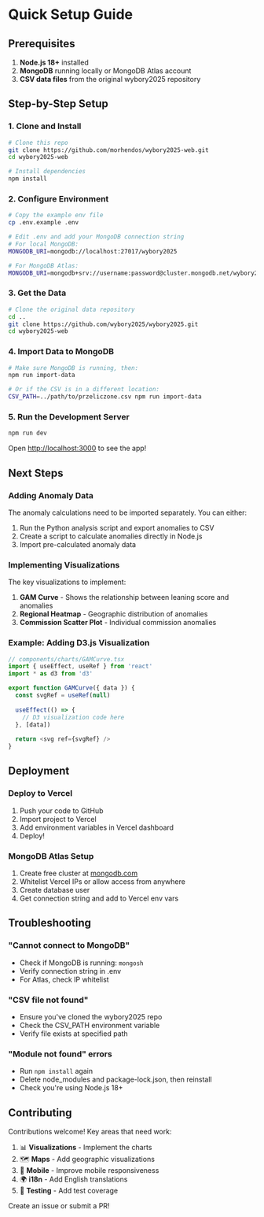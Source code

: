 # Quick Setup Guide

## Prerequisites

1. **Node.js 18+** installed
2. **MongoDB** running locally or MongoDB Atlas account
3. **CSV data files** from the original wybory2025 repository

## Step-by-Step Setup

### 1. Clone and Install

```bash
# Clone this repo
git clone https://github.com/morhendos/wybory2025-web.git
cd wybory2025-web

# Install dependencies
npm install
```

### 2. Configure Environment

```bash
# Copy the example env file
cp .env.example .env

# Edit .env and add your MongoDB connection string
# For local MongoDB:
MONGODB_URI=mongodb://localhost:27017/wybory2025

# For MongoDB Atlas:
MONGODB_URI=mongodb+srv://username:password@cluster.mongodb.net/wybory2025?retryWrites=true&w=majority
```

### 3. Get the Data

```bash
# Clone the original data repository
cd ..
git clone https://github.com/wybory2025/wybory2025.git
cd wybory2025-web
```

### 4. Import Data to MongoDB

```bash
# Make sure MongoDB is running, then:
npm run import-data

# Or if the CSV is in a different location:
CSV_PATH=../path/to/przeliczone.csv npm run import-data
```

### 5. Run the Development Server

```bash
npm run dev
```

Open [http://localhost:3000](http://localhost:3000) to see the app!

## Next Steps

### Adding Anomaly Data

The anomaly calculations need to be imported separately. You can either:

1. Run the Python analysis script and export anomalies to CSV
2. Create a script to calculate anomalies directly in Node.js
3. Import pre-calculated anomaly data

### Implementing Visualizations

The key visualizations to implement:

1. **GAM Curve** - Shows the relationship between leaning score and anomalies
2. **Regional Heatmap** - Geographic distribution of anomalies
3. **Commission Scatter Plot** - Individual commission anomalies

### Example: Adding D3.js Visualization

```typescript
// components/charts/GAMCurve.tsx
import { useEffect, useRef } from 'react'
import * as d3 from 'd3'

export function GAMCurve({ data }) {
  const svgRef = useRef(null)
  
  useEffect(() => {
    // D3 visualization code here
  }, [data])
  
  return <svg ref={svgRef} />
}
```

## Deployment

### Deploy to Vercel

1. Push your code to GitHub
2. Import project to Vercel
3. Add environment variables in Vercel dashboard
4. Deploy!

### MongoDB Atlas Setup

1. Create free cluster at [mongodb.com](https://www.mongodb.com/cloud/atlas)
2. Whitelist Vercel IPs or allow access from anywhere
3. Create database user
4. Get connection string and add to Vercel env vars

## Troubleshooting

### "Cannot connect to MongoDB"
- Check if MongoDB is running: `mongosh`
- Verify connection string in .env
- For Atlas, check IP whitelist

### "CSV file not found"
- Ensure you've cloned the wybory2025 repo
- Check the CSV_PATH environment variable
- Verify file exists at specified path

### "Module not found" errors
- Run `npm install` again
- Delete node_modules and package-lock.json, then reinstall
- Check you're using Node.js 18+

## Contributing

Contributions welcome! Key areas that need work:

1. 📊 **Visualizations** - Implement the charts
2. 🗺️ **Maps** - Add geographic visualizations  
3. 📱 **Mobile** - Improve mobile responsiveness
4. 🌍 **i18n** - Add English translations
5. 🧪 **Testing** - Add test coverage

Create an issue or submit a PR!